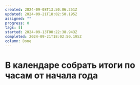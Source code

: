 ```yaml
---
created: 2024-09-08T13:50:06.251Z
updated: 2024-09-21T18:02:50.195Z
assigned: ""
progress: 0
tags: []
started: 2024-09-13T00:22:38.943Z
completed: 2024-09-21T18:02:50.195Z
column: Done
---
```


# В календаре собрать итоги по часам от начала года
